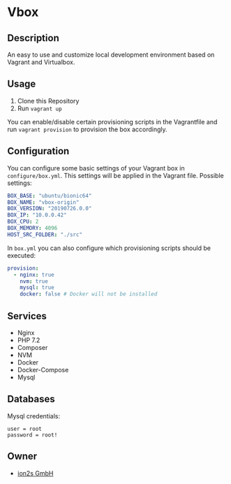 # Vbox

## Description
An easy to use and customize local development environment based on Vagrant and
Virtualbox.

## Usage
1. Clone this Repository
1. Run `vagrant up`

You can enable/disable certain provisioning scripts in the Vagrantfile and run `vagrant provision`
to provision the box accordingly.

## Configuration
You can configure some basic settings of your Vagrant box in `configure/box.yml`.
This settings will be applied in the Vagrant file.
Possible settings:
```yaml
BOX_BASE: "ubuntu/bionic64"
BOX_NAME: "vbox-origin"
BOX_VERSION: "20190726.0.0"
BOX_IP: "10.0.0.42"
BOX_CPU: 2
BOX_MEMORY: 4096
HOST_SRC_FOLDER: "./src"
```

In `box.yml` you can also configure which provisioning scripts should be executed:
```yaml
provision:
  - nginx: true
    nvm: true
    mysql: true
    docker: false # Docker will not be installed
```

## Services
* Nginx
* PHP 7.2
* Composer
* NVM
* Docker
* Docker-Compose
* Mysql

## Databases
Mysql credentials:  
```
user = root
password = root!
```

## Owner
* [ion2s GmbH](http://www.ion2s.com)
